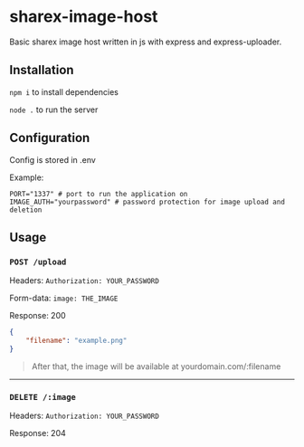 # sharex-image-host
Basic sharex image host written in js with express and express-uploader.

## Installation
`npm i` to install dependencies

`node .` to run the server

## Configuration
Config is stored in .env

Example:

```env
PORT="1337" # port to run the application on
IMAGE_AUTH="yourpassword" # password protection for image upload and deletion
```

## Usage
### `POST /upload`
Headers: `Authorization: YOUR_PASSWORD`

Form-data: `image: THE_IMAGE`


Response: 200
```json
{
	"filename": "example.png"
}
```

> After that, the image will be available at yourdomain.com/:filename

---

### `DELETE /:image`
Headers: `Authorization: YOUR_PASSWORD`

Response: 204
